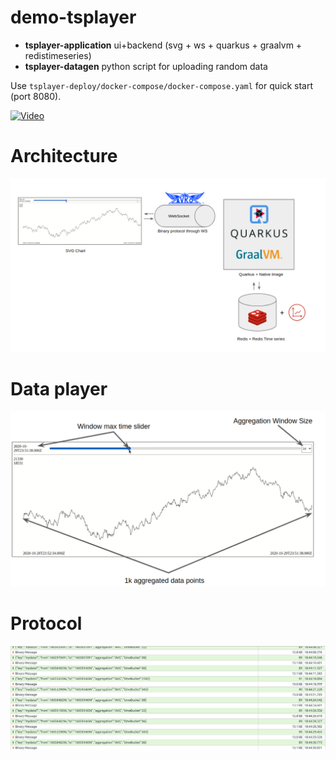 # demo-tsplayer

- **tsplayer-application** ui+backend (svg + ws + quarkus + graalvm + redistimeseries)
- **tsplayer-datagen** python script for uploading random data

Use `tsplayer-deploy/docker-compose/docker-compose.yaml` for quick start (port 8080). 

[![Video](https://img.youtube.com/vi/cIc6v9Pygyg/0.jpg)](https://www.youtube.com/watch?v=cIc6v9Pygyg)


# Architecture
![](preview.png)

# Data player
![](preview-player.png)

# Protocol

![](preview-ws.png)
